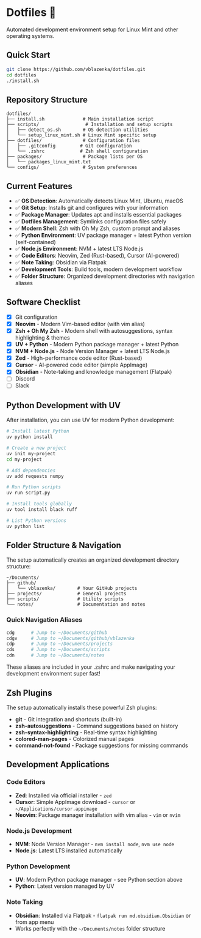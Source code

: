 # Dotfiles 🤘

Automated development environment setup for Linux Mint and other operating systems.

## Quick Start

```bash
git clone https://github.com/vblazenka/dotfiles.git
cd dotfiles
./install.sh
```

## Repository Structure

```
dotfiles/
├── install.sh              # Main installation script
├── scripts/                 # Installation and setup scripts
│   ├── detect_os.sh        # OS detection utilities  
│   └── setup_linux_mint.sh # Linux Mint specific setup
├── dotfiles/               # Configuration files
│   ├── .gitconfig         # Git configuration
│   └── .zshrc             # Zsh shell configuration
├── packages/               # Package lists per OS
│   └── packages_linux_mint.txt
└── configs/                # System preferences
```

## Current Features

- ✅ **OS Detection**: Automatically detects Linux Mint, Ubuntu, macOS
- ✅ **Git Setup**: Installs git and configures with your information  
- ✅ **Package Manager**: Updates apt and installs essential packages
- ✅ **Dotfiles Management**: Symlinks configuration files safely
- ✅ **Modern Shell**: Zsh with Oh My Zsh, custom prompt and aliases
- ✅ **Python Environment**: UV package manager + latest Python version (self-contained)
- ✅ **Node.js Environment**: NVM + latest LTS Node.js
- ✅ **Code Editors**: Neovim, Zed (Rust-based), Cursor (AI-powered)
- ✅ **Note Taking**: Obsidian via Flatpak
- ✅ **Development Tools**: Build tools, modern development workflow
- ✅ **Folder Structure**: Organized development directories with navigation aliases

## Software Checklist

- [x] Git configuration
- [x] **Neovim** - Modern Vim-based editor (with vim alias)
- [x] **Zsh + Oh My Zsh** - Modern shell with autosuggestions, syntax highlighting & themes
- [x] **UV + Python** - Modern Python package manager + latest Python
- [x] **NVM + Node.js** - Node Version Manager + latest LTS Node.js
- [x] **Zed** - High-performance code editor (Rust-based)
- [x] **Cursor** - AI-powered code editor (simple AppImage)
- [x] **Obsidian** - Note-taking and knowledge management (Flatpak)
- [ ] Discord
- [ ] Slack

## Python Development with UV

After installation, you can use UV for modern Python development:

```bash
# Install latest Python
uv python install

# Create a new project
uv init my-project
cd my-project

# Add dependencies
uv add requests numpy

# Run Python scripts
uv run script.py

# Install tools globally
uv tool install black ruff

# List Python versions
uv python list
```

## Folder Structure & Navigation

The setup automatically creates an organized development directory structure:

```
~/Documents/
├── github/
│   └── vblazenka/        # Your GitHub projects
├── projects/             # General projects
├── scripts/              # Utility scripts
└── notes/                # Documentation and notes
```

### Quick Navigation Aliases

```bash
cdg      # Jump to ~/Documents/github
cdgv     # Jump to ~/Documents/github/vblazenka
cdp      # Jump to ~/Documents/projects
cds      # Jump to ~/Documents/scripts
cdn      # Jump to ~/Documents/notes
```

These aliases are included in your .zshrc and make navigating your development environment super fast!

## Zsh Plugins

The setup automatically installs these powerful Zsh plugins:

- **git** - Git integration and shortcuts (built-in)
- **zsh-autosuggestions** - Command suggestions based on history
- **zsh-syntax-highlighting** - Real-time syntax highlighting
- **colored-man-pages** - Colorized manual pages
- **command-not-found** - Package suggestions for missing commands

## Development Applications

### Code Editors
- **Zed**: Installed via official installer - `zed`
- **Cursor**: Simple AppImage download - `cursor` or `~/Applications/cursor.appimage`
- **Neovim**: Package manager installation with vim alias - `vim` or `nvim`

### Node.js Development
- **NVM**: Node Version Manager - `nvm install node`, `nvm use node`
- **Node.js**: Latest LTS installed automatically

### Python Development
- **UV**: Modern Python package manager - see Python section above
- **Python**: Latest version managed by UV

### Note Taking
- **Obsidian**: Installed via Flatpak - `flatpak run md.obsidian.Obsidian` or from app menu
- Works perfectly with the `~/Documents/notes` folder structure